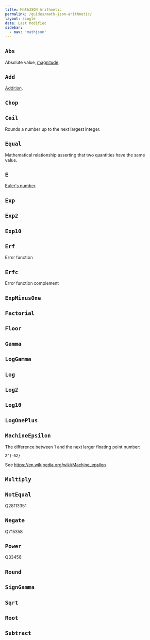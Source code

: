 ```yaml
---
title: MathJSON Arithmetic
permalink: /guides/math-json-arithmetic/
layout: single
date: Last Modified
sidebar:
  - nav: 'mathjson'
---
```


## `Abs`

Absolute value, [magnitude](https://www.wikidata.org/wiki/Q3317982).

## `Add`

[Addition](https://www.wikidata.org/wiki/Q32043).

## `Chop`

## `Ceil`

Rounds a number up to the next largest integer.

## `Equal`

Mathematical relationship asserting that two quantities have the same value.

## `E`

[Euler's number](https://www.wikidata.org/wiki/Q82435).

## `Exp`

## `Exp2`

## `Exp10`

## `Erf`

Error function

## `Erfc`

Error function complement

## `ExpMinusOne`

## `Factorial`

## `Floor`

## `Gamma`

## `LogGamma`

## `Log`

## `Log2`

## `Log10`

## `LogOnePlus`

## `MachineEpsilon`

The difference between 1 and the next larger floating point number:

`2^{−52}`

See https://en.wikipedia.org/wiki/Machine_epsilon

## `Multiply`

## `NotEqual`

Q28113351

## `Negate`

Q715358

## `Power`

Q33456

## `Round`

## `SignGamma`

## `Sqrt`

## `Root`

## `Subtract`

